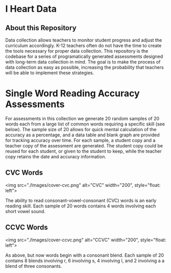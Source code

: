 # I Heart Data

## About this Repository

Data collection allows teachers to monitor student progress and adjust the
curriculum accordingly. K-12 teachers often do not have the time to create the
tools necessary for proper data collection. This repository is the codebase for
a series of programatically generated assessments designed with long-term data
collection in mind. The goal is to make the process of data collection as easy
as possible, increasing the probability that teachers will be able to implement
these strategies. 

# Single Word Reading Accuracy Assessments

For assessments in this collection we generate 20 random samples of 20 words
each from a large list of common words requiring a specific skill (see below).
The sample size of 20 allows for quick mental calculation of the accuracy as a
percentage, and a data table and blank graph are provided for tracking accuracy
over time. For each sample, a student copy and a teacher copy of the assessment
are generated. The student copy could be reused for each student, or given to
the student to keep, while the teacher copy retains the date and accuracy
information.


## CVC Words

<img src="./Images/cover-cvc.png" alt="CVC" width="200", style="float: left">

The ability to read consonant-vowel-consonant (CVC) words is an early reading
skill. Each sample of 20 words contains 4 words involving each short vowel
sound. 

## CCVC Words


<img src="./Images/cover-ccvc.png" alt="CCVC" width="200", style="float: left">

As above, but now words begin with a consonant blend. Each sample of 20 
contains 8 blends involving r, 6 involving s, 4 involving l, and 2 involving a
a blend of three consonants. 

